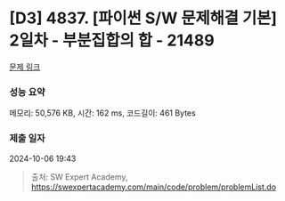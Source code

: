 # [D3] 4837. [파이썬 S/W 문제해결 기본] 2일차 - 부분집합의 합 - 21489 

[문제 링크](https://swexpertacademy.com/main/code/problem/problemDetail.do?contestProbId=AZEGAQUa-sgDFAVs) 

### 성능 요약

메모리: 50,576 KB, 시간: 162 ms, 코드길이: 461 Bytes

### 제출 일자

2024-10-06 19:43



> 출처: SW Expert Academy, https://swexpertacademy.com/main/code/problem/problemList.do